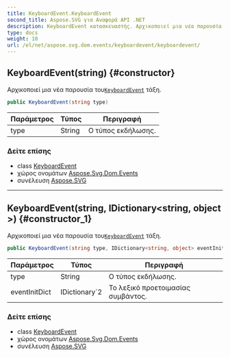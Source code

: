 ```yaml
---
title: KeyboardEvent.KeyboardEvent
second_title: Aspose.SVG για Αναφορά API .NET
description: KeyboardEvent κατασκευαστής. Αρχικοποιεί μια νέα παρουσία τουKeyboardEvent τάξη.
type: docs
weight: 10
url: /el/net/aspose.svg.dom.events/keyboardevent/keyboardevent/
---
```

## KeyboardEvent(string) {#constructor}

Αρχικοποιεί μια νέα παρουσία του[`KeyboardEvent`](../) τάξη.

```csharp
public KeyboardEvent(string type)
```

| Παράμετρος | Τύπος | Περιγραφή |
| --- | --- | --- |
| type | String | Ο τύπος εκδήλωσης. |

### Δείτε επίσης

* class [KeyboardEvent](../)
* χώρος ονομάτων [Aspose.Svg.Dom.Events](../../keyboardevent/)
* συνέλευση [Aspose.SVG](../../../)

---

## KeyboardEvent(string, IDictionary&lt;string, object&gt;) {#constructor_1}

Αρχικοποιεί μια νέα παρουσία του[`KeyboardEvent`](../) τάξη.

```csharp
public KeyboardEvent(string type, IDictionary<string, object> eventInitDict)
```

| Παράμετρος | Τύπος | Περιγραφή |
| --- | --- | --- |
| type | String | Ο τύπος εκδήλωσης. |
| eventInitDict | IDictionary`2 | Το λεξικό προετοιμασίας συμβάντος. |

### Δείτε επίσης

* class [KeyboardEvent](../)
* χώρος ονομάτων [Aspose.Svg.Dom.Events](../../keyboardevent/)
* συνέλευση [Aspose.SVG](../../../)


